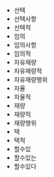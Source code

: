 - 선택
- 선택사항
- 선택적
- 임의
- 임의사항
- 임의적
- 자유재량
- 자유재량적
- 자유재량행위
- 자율
- 자율적
- 재량
- 재량적
- 재량행위
- 택
- 택적
- 할수있
- 할수있는
- 할수있다
